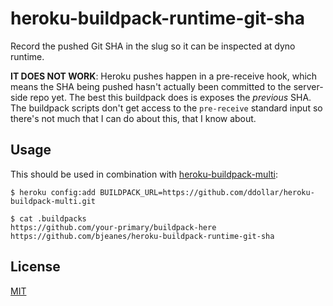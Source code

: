 # heroku-buildpack-runtime-git-sha

Record the pushed Git SHA in the slug so it can be inspected at dyno runtime.

**IT DOES NOT WORK**: Heroku pushes happen in a pre-receive hook, which means the SHA being pushed hasn't actually been committed
to the server-side repo yet. The best this buildpack does is exposes the *previous* SHA. The buildpack scripts don't get access to
the `pre-receive` standard input so there's not much that I can do about this, that I know about.

## Usage

This should be used in combination with [heroku-buildpack-multi](https://github.com/ddollar/heroku-buildpack-multi):

```
$ heroku config:add BUILDPACK_URL=https://github.com/ddollar/heroku-buildpack-multi.git

$ cat .buildpacks
https://github.com/your-primary/buildpack-here
https://github.com/bjeanes/heroku-buildpack-runtime-git-sha
```

## License

[MIT](http://bjeanes.mit-license.org/)

